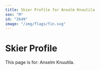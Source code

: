 ```yaml
---
title: Skier Profile for Anselm Knuutila
sex: "M"
id: "2649"
image: "/img/flags/fin.svg" 
---
```


# Skier Profile

This page is for: Anselm Knuutila.
    